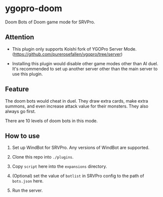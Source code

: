# ygopro-doom

Doom Bots of Doom game mode for SRVPro.

## Attention

* This plugin only supports Koishi fork of YGOPro Server Mode. (https://github.com/purerosefallen/ygopro/tree/server)

* Installing this plugin would disable other game modes other than AI duel. It's recommended to set up another server other than the main server to use this plugin.

## Feature

The doom bots would cheat in duel. They draw extra cards, make extra summons, and even increase attack value for their monsters. They also always go first.

There are 10 levels of doom bots in this mode.

## How to use

1. Set up WindBot for SRVPro. Any versions of WindBot are supported.

2. Clone this repo into `./plugins`.

3. Copy `script` here into the `expansions` directory.

4. (Optional) set the value of `botlist` in SRVPro config to the path of `bots.json` here.

5. Run the server.
